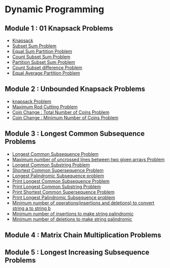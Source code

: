 # Dynamic Programming
## Module 1 : 01 Knapsack Problems
* [Knapsack](https://github.com/anubhavgupta1/Dynamic-Programming/tree/main/KnapSack%20Problems/01%20Knapasack)
* [Subset Sum Problem](https://github.com/anubhavgupta1/Dynamic-Programming/tree/main/KnapSack%20Problems/2%20Subset%20Sum%20Problem)
* [Equal Sum Partition Problem](https://github.com/anubhavgupta1/Dynamic-Programming/tree/main/KnapSack%20Problems/3%20Equal%20Sum%20Partition%20Problem)
* [Count Subset Sum Problem](https://github.com/anubhavgupta1/Dynamic-Programming/tree/main/KnapSack%20Problems/4%20Count%20Subset%20Sum%20Problem)
* [Partition Subset Sum Problem](https://github.com/anubhavgupta1/Dynamic-Programming/tree/main/KnapSack%20Problems/5%20Partition%20Subset%20Sum%20Problem)
* [Count Subset difference Problem](https://github.com/anubhavgupta1/Dynamic-Programming/tree/main/KnapSack%20Problems/6%20Count%20Subset%20diff%20Problem)
* [Equal Average Partition Problem](https://github.com/anubhavgupta1/Dynamic-Programming/tree/main/KnapSack%20Problems/7%20Equal%20Average%20Partition%20Problem/DP)
## Module 2 : Unbounded Knapsack Problems
* [knapsack Problem](https://github.com/anubhavgupta1/Dynamic-Programming/tree/main/UnBounded%20Knapsack/1%20Knapsack)
* [Maximum Rod Cutting Problem](https://github.com/anubhavgupta1/Dynamic-Programming/tree/main/UnBounded%20Knapsack/2%20Maximum%20Rod%20Cutting)
* [Coin Change : Total Number of Coins Problem](https://github.com/anubhavgupta1/Dynamic-Programming/tree/main/UnBounded%20Knapsack/3%20Coin%20Change%201)
* [Coin Change : Minimum Number of Coins Problem](https://github.com/anubhavgupta1/Dynamic-Programming/tree/main/UnBounded%20Knapsack/4%20Coin%20Change%202)
## Module 3 : Longest Common Subsequence Problems
* [Longest Common Subsequence Problem](https://github.com/anubhavgupta1/Dynamic-Programming/tree/main/LCS%20Problems/1%20Longest%20Common%20Subsequence)
* [Maximum number of uncrossed lines between two given arrays Problem](https://github.com/anubhavgupta1/Dynamic-Programming/tree/main/LCS%20Problems/6%20Uncrossed%20Lines/DP)
* [Longest Common Substring Problem](https://github.com/anubhavgupta1/Dynamic-Programming/tree/main/LCS%20Problems/2%20Longest%20Common%20Substring)
* [Shortest Common Supersequence Problem](https://github.com/anubhavgupta1/Dynamic-Programming/tree/main/LCS%20Problems/5%20Shortest%20Common%20Supersequence/DP)
* [Longest Palindromic Subsequence problem]()
* [Print Longest Common Subsequence Problem](https://github.com/anubhavgupta1/Dynamic-Programming/tree/main/LCS%20Problems/3%20Print%20Longest%20Common%20Subsequence/DP)
* [Print Longest Common Substring Problem](https://github.com/anubhavgupta1/Dynamic-Programming/tree/main/LCS%20Problems/4%20Print%20Longest%20Common%20Substring/DP)
* [Print Shortest Common Supersequence Problem](https://github.com/anubhavgupta1/Dynamic-Programming/tree/main/LCS%20Problems/7%20Print%20Shortest%20Common%20Supersequence/DP)
* [Print Longest Palindromic Subsequence problem]()
* [Minimum number of operations(insertions and deletions) to convert string a to string b]()
* [Minimum number of insertions to make string palindromic]()
* [Minimum number of deletions to make string palindromic]()
## Module 4 : Matrix Chain Multiplication Problems
## Module 5 : Longest Increasing Subsequence Problems

